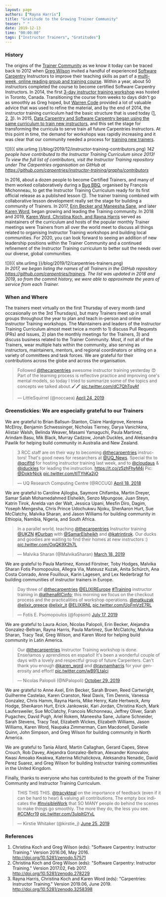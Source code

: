 ```yaml
---
layout: page
authors: ["Rayna Harris"]
title: "Gratitude to the Growing Trainer Community"
teaser: " "
date: 2019-12-13
time: "00:00:00"
tags: ["Instructor Trainers", "Gratitudes"]
---
```


### History

The origins of the [Trainer Community](https://carpentries.org/trainers/) as we know it today can be traced back to 2012 when [Greg Wilson](https://twitter.com/gvwilson) invited a handful of experienced [Software Carpentry](https://software-carpentry.org/) Instructors to improve their teaching skills as part of a [multi-week, online reading group and training course](https://software-carpentry.org/blog/2013/08/what-we-cover-in-instructor-training.html). Within a year, about 50 instructors completed the course to become certified Software Carpentry Instructors.
In 2014, the first [3-day instructor training workshop](https://software-carpentry.org/blog/2013/11/instructor-training-in-three-days.html) was hosted in Toronto, Canada. Transitioning the course from weeks to days didn’t go as smoothly as Greg hoped, but [Warren Code](https://twitter.com/warcode) provided a lot of valuable advice that was used to refine the material, and by the end of 2014, the instructor training curriculum had the basic structure that is used today ([1](http://doi.org/10.5281/zenodo.57571), [2](http://doi.org/10.5281/zenodo.278229), [3](http://doi.org/10.5281/zenodo.3258398)). In 2015, [Data Carpentry and Software Carpentry began using the same curriculum to train new instructors](https://datacarpentry.org/blog/2016/03/instructor-training-africa), and this set the stage for transforming the curricula to serve train all future Carpentries Instructors. At this point in time, the demand for workshops was rapidly increasing and it was clear that our community needed a process for [training new trainers](https://carpentries.github.io/trainer-training/).

![]({{ site.urlimg }}/blog/2019/12/instructor-training-contributors.png)
_142 people have contributed to the Instructor Training Curriculum since 2013! To view the full list of contributors, visit the Instructor Training repository under The Carpentries organisation on GitHub at <https://github.com/carpentries/instructor-training/graphs/contributors>_

In 2016, about a dozen people to become Certified Trainers, and many of them worked collaboratively during a [Bug BBQ](https://swcarpentry.github.io/SWC-bug-bbq/), organised by François Michonneau, to get the Instructor Training Curriculum ready for its first official release as a published lesson ([1](http://doi.org/10.5281/zenodo.57571 )). The trainer training combined with collaborative lesson development really set the stage for building a community of Trainers. In 2017, [Erin Becker and Maneesha Sane](https://datacarpentry.org/blog/2017/01/moving-forward), and later [Karen Word](https://software-carpentry.org/blog/2017/09/new-staff-intro.html), began growing and leading the Training community. In 2018 and 2019, [Karen Word, Christina Koch, and Rayna Harris](https://carpentries.org/blog/2018/12/instructor-training-curriculum-updates/) served as maintainers of the curriculum and hosts of the popular monthly Trainer meetings were Trainers from all over the world meet to discuss all things related to organising Instructor Training workshops and building local communities. For 2020, you can look forward to seeing an addition of new leadership positions within the Trainer Community and a continued refinement of the Instructor Training curriculum to better suit the needs over our diverse, global communities.

![]({{ site.urlimg }}/blog/2019/12/carpentries-trainers.png)<br/>
_In 2017, we began listing the names of all Trainers in the GitHub repository <https://github.com/carpentries/trainers>. The list was updated in 2018 and 2019, so from the commit history, we were able to approximate the years of service from each Trainer._


### When and Where

The trainers meet virtually on the first Thursday of every month (and occasionally on the 3rd Thursdays), but many Trainers meet up in small groups throughout the year to plan and teach in-person and online Instructor Training workshops.  The Maintainers and leaders of the  Instructor Training Curriculum almost meet twice a month to 1) discuss Pull Requests (PRs) and Issues, 2) plan the monthly meetings for the Trainers, 3) and discuss business related to the Trainer Community. Most, if not all of the Trainers, wear multiple hats within the community, also serving as instructors, maintainers, mentors, and regional coordinators or sitting on a variety of committees and task forces. We are grateful for their contributions across the globe and across the organisation.    

<blockquote class="twitter-tweet"><p lang="en" dir="ltr">Followed <a href="https://twitter.com/thecarpentries?ref_src=twsrc%5Etfw">@thecarpentries</a> awesome instructor training yesterday 😍 <br>Part of the learning process is reflective practice and improving one&#39;s mental models, so today I tried to summarize some of the topics and concepts we talked about.🖌️🖍️ <a href="https://t.co/dC7QhTqyAf">pic.twitter.com/dC7QhTqyAf</a></p><p>&mdash; LittleSquirrel (@noccaea) <a href="https://twitter.com/noccaea/status/1121116063977082881?ref_src=twsrc%5Etfw">April 24, 2019</a></p></blockquote> <script async src="https://platform.twitter.com/widgets.js" charset="utf-8"></script>

### Greenstickies: We are especially grateful to our Trainers

We are grateful to Brian Ballsun-Stanton, Claire Hardgrove, Kerensa McElroy, Benjamin Schwessinger, Nicholas Tierney, Darya Vanichkina, Alistair Walsh, Belinda Weaver, Masami Yamaguchi, Paula Martinez, Arindam Basu, Mik Black, Murray Cadzow, Jonah Duckles, and Aleksandra Pawlik for helping build community in Australia and New Zealand.

<blockquote class="twitter-tweet"><p lang="en" dir="ltr">3 RCC staff are on their way to becoming <a href="https://twitter.com/thecarpentries?ref_src=twsrc%5Etfw">@thecarpentries</a> instructors! That&#39;s good news for researchers at <a href="https://twitter.com/UQ_News?ref_src=twsrc%5Etfw">@UQ_News</a>. Special thx to <a href="https://twitter.com/qcifltd?ref_src=twsrc%5Etfw">@qcifltd</a> for hosting instructor training last week, and to <a href="https://twitter.com/cloudaus?ref_src=twsrc%5Etfw">@cloudaus</a> &amp; <a href="https://twitter.com/jduckles?ref_src=twsrc%5Etfw">@jduckles</a> for leading the instruction. <a href="https://t.co/z5zhFhyM4j">https://t.co/z5zhFhyM4j</a> Pic: <a href="https://twitter.com/DoktrNick?ref_src=twsrc%5Etfw">@DoktrNick</a> <a href="https://t.co/tITYhKa2jO">pic.twitter.com/tITYhKa2jO</a></p><p>&mdash; UQ Research Computing Centre (@RCCUQ) <a href="https://twitter.com/RCCUQ/status/986452252339552256?ref_src=twsrc%5Etfw">April 18, 2018</a></p></blockquote> <script async src="https://platform.twitter.com/widgets.js" charset="utf-8"></script>

We are grateful to Caroline Ajilogba, Saymore Chifamba, Martin Dreyer, Samar Salah Mohamedahmed Elsheikh, Senzo Mpungose, Juan Steyn, Katrin Tirok, Anelda van der Walt, Jessica Upani, Mesfin Diro, Dagim, Yoseph Mengesha, Chris Prince Udochukwu Njoku, SherAaron Hurt, Sue McClatchy, Malvika Sharan, and Jason Williams for building community in Ethiopia, Namibia, Nigeria, and South Africa.

<blockquote class="twitter-tweet"><p lang="en" dir="ltr">In a parallel world, teaching <a href="https://twitter.com/thecarpentries?ref_src=twsrc%5Etfw">@thecarpentries</a> Instructor training <a href="https://twitter.com/UKZN?ref_src=twsrc%5Etfw">@UKZN</a> <a href="https://twitter.com/hashtag/Durban?src=hash&amp;ref_src=twsrc%5Etfw">#Durban</a> with <a href="https://twitter.com/SamarElsheikh?ref_src=twsrc%5Etfw">@SamarElsheikh</a> and <a href="https://twitter.com/katrintirok?ref_src=twsrc%5Etfw">@katrintirok</a>. Our ducks and goodies are waiting to find their homes at new instructors :) <a href="https://t.co/OqQK9X2h7L">pic.twitter.com/OqQK9X2h7L</a></p><p>&mdash; Malvika Sharan (@MalvikaSharan) <a href="https://twitter.com/MalvikaSharan/status/1107589948193034241?ref_src=twsrc%5Etfw">March 18, 2019</a></p></blockquote> <script async src="https://platform.twitter.com/widgets.js" charset="utf-8"></script>

We are grateful to Paula Martinez,  Konrad Förstner, Toby Hodges, Malvika Sharan
Fotis Psomopoulos, Allegra Via, Mateusz Kuzak, Anita Schürch, Ana Costa Conrado, Anne Fouilloux, Karin Lagesen, and Lex Nederbragt for building communities of instructor trainers in Europe.

<blockquote class="twitter-tweet"><p lang="en" dir="ltr">Day three of <a href="https://twitter.com/thecarpentries?ref_src=twsrc%5Etfw">@thecarpentries</a> <a href="https://twitter.com/ELIXIREurope?ref_src=twsrc%5Etfw">@ELIXIREurope</a> <a href="https://twitter.com/hashtag/Training?src=hash&amp;ref_src=twsrc%5Etfw">#Training</a> instructor training in <a href="https://twitter.com/athenaRICinfo?ref_src=twsrc%5Etfw">@athenaRICinfo</a>; this morning we focus on the checkout process and the practicalities of workshop operations. <a href="https://twitter.com/matkuzak?ref_src=twsrc%5Etfw">@matkuzak</a> <a href="https://twitter.com/elixir_greece?ref_src=twsrc%5Etfw">@elixir_greece</a> <a href="https://twitter.com/elixir_it?ref_src=twsrc%5Etfw">@elixir_it</a> <a href="https://twitter.com/ELIXIRNL?ref_src=twsrc%5Etfw">@ELIXIRNL</a> <a href="https://t.co/UoFmVzE7RL">pic.twitter.com/UoFmVzE7RL</a></p><p>&mdash; Fotis E. Psomopoulos (@fopsom) <a href="https://twitter.com/fopsom/status/1151393443752665088?ref_src=twsrc%5Etfw">July 17, 2019</a></p></blockquote> <script async src="https://platform.twitter.com/widgets.js" charset="utf-8"></script>

We are grateful to Laura Acion, Nicolas Palopoli, Erin Becker, Alejandra Gonzalez-Beltran, Rayna Harris, Paula Martinez, Sue McClatchy, Malvika Sharan, Tracy Teal, Greg Wilson, and Karen Word for helping build community in Latin America.

<blockquote class="twitter-tweet"><p lang="en" dir="ltr">Our <a href="https://twitter.com/thecarpentries?ref_src=twsrc%5Etfw">@thecarpentries</a> Instructor Training workshop is done. Enseñamos y aprendimos en español! It&#39;s been a wonderful couple of days with a lovely and respectful group of future Carpenters. Can&#39;t thank you enough <a href="https://twitter.com/karen_word?ref_src=twsrc%5Etfw">@karen_word</a> and <a href="https://twitter.com/raynamharris?ref_src=twsrc%5Etfw">@raynamharris</a> for your generosity and effort! <a href="https://t.co/wB91Ltalci">pic.twitter.com/wB91Ltalci</a></p><p>&mdash; Nicolas Palopoli (@NPalopoli) <a href="https://twitter.com/NPalopoli/status/1189312013186539522?ref_src=twsrc%5Etfw">October 29, 2019</a></p></blockquote> <script async src="https://platform.twitter.com/widgets.js" charset="utf-8"></script>

We are grateful to Anne Axel, Erin Becker, Sarah Brown, Reed Cartwright, Guilherme Castelao, Karen Cranston, Neal Davis, Tim Dennis, Vanessa Gonzalez, Chris Hamm, Rayna Harris, Mike Henry, Kate Hertweck, Amy Hodge, SherAaron Hurt, Erick Jankowski, Kari Jordan, Christina Koch, Mark Laufersweiler, Sue McClatchy, Francois Michonneau, Jeffrey Oliver, Sarah Pugachev, David Pugh, Ariel Rokem, Maneesha Sane, Juliane Schneider, Sarah Stevens, Tracy Teal, Elizabeth Wickes, Elizabeth Williams, Jason Williams, Karen Word, Naupaka Zimmerman, Cam Macdonell, Danielle Quinn, John Simpson, and Greg Wilson for building community in North America.

We are grateful to Tania Allard, Martin Callaghan, Gerard Capes, Steve Crouch, Rob Davey, Alejandra Gonzalez-Beltran, Alexander Konovalov, Kwasi Amoako Kwakwa, Katerina Michalickova, Aleksandra Nenadic, David Perez Suarez, and Greg Wilson for building Instructor training communities in the United Kingdom.

Finally, thanks to everyone who has contributed to the growth of the Trainer Community and Instructor Training Curriculum.  

<blockquote class="twitter-tweet"><p lang="en" dir="ltr">THIS THIS THIS. <a href="https://twitter.com/tracykteal?ref_src=twsrc%5Etfw">@tracykteal</a> on the importance of feedback (even if it can be hard to hear) &amp; valuing all contributions. The empty box indicates the <a href="https://twitter.com/hashtag/InvisibleWork?src=hash&amp;ref_src=twsrc%5Etfw">#InvisibleWork</a> that SO MANY people do behind the scenes to make things go smoothly. The more they do, the less you see. <a href="https://twitter.com/hashtag/CCMcr19?src=hash&amp;ref_src=twsrc%5Etfw">#CCMcr19</a> <a href="https://t.co/3uIpItGYvL">pic.twitter.com/3uIpItGYvL</a></p><p>&mdash; Kirstie Whitaker (@kirstie_j) <a href="https://twitter.com/kirstie_j/status/1143450104550105088?ref_src=twsrc%5Etfw">June 25, 2019</a></p></blockquote> <script async src="https://platform.twitter.com/widgets.js" charset="utf-8"></script>

### References

1. Christina Koch and Greg Wilson (eds): "Software Carpentry: Instructor Training." Version 2016.06, May 2016. http://doi.org/10.5281/zenodo.57571
1. Christina Koch and Greg Wilson (eds): "Software Carpentry: Instructor Training." Version 2017.02, Feb 2017. http://doi.org/10.5281/zenodo.278229
1. Rayna Harris, Christina Koch and Karen Word (eds): "Carpentries: Instructor Training." Version 2019.06, June 2019. http://doi.org/10.5281/zenodo.3258398
